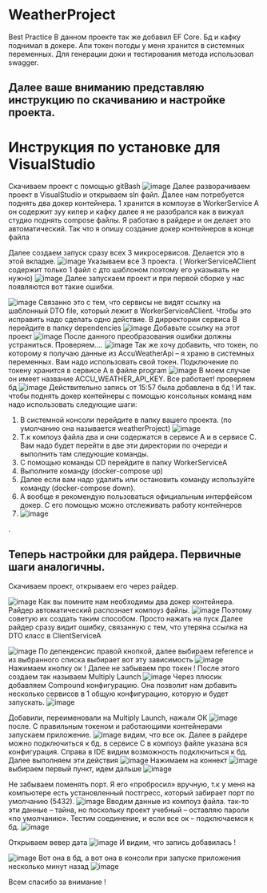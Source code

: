 # WeatherProject
Best Practice
В данном проекте так же добавил EF Core. Бд и кафку поднимал в докере. 
Апи токен погоды у меня хранится в системных переменных.
Для генерации доки и тестирования метода использовал swagger.

## Далее ваше вниманию представляю инструкцию по скачиванию и настройке проекта.
# Инструкция по установке для VisualStudio
Скачиваем проект с помощью gitBash
![image](https://github.com/Cheasy101/WeatherProject/assets/70900183/4880e6dd-4a66-47fc-b839-fbf3f9547b2d)
Далее разворачиваем проект в VisualStudio и открываем sln файл.
Далее нам потребуется поднять два докер контейнера. 
1 хранится в компоузе в WorkerService A 
он содержит зуу кипер и кафку
далее я не разобрался как в вижуал студио поднять compose файлы. Я работаю в райдере и он делает это автоматический. Так что я опишу создание докер контейнеров в конце файла

Далее создаем запуск сразу всех 3 микросервисов. Делается это в этой вкладке.
![image](https://github.com/Cheasy101/WeatherProject/assets/70900183/a04b393a-4586-4e92-a2aa-1661270c9040)
Указываем все 3 проекта. ( WorkerServiceAClient содержит только 1 файл с дто шаблоном поэтому его указывать не нужно)
![image](https://github.com/Cheasy101/WeatherProject/assets/70900183/e5e681aa-ffa3-4256-8a4a-75c280503b2b)
Далее запускаем проект и при первой сборке у нас появляются вот такие ошибки. 
 
![image](https://github.com/Cheasy101/WeatherProject/assets/70900183/93d5c0da-becc-4cf2-9423-30c30c943035)
Связанно это с тем, что сервисы не видят ссылку на шаблонный DTO file, который лежит в WorkerServiceAClient. Чтобы это исправить надо сделать одно действие. 
В дирректории сервиса B перейдите в папку dependencies
![image](https://github.com/Cheasy101/WeatherProject/assets/70900183/7da0ba37-0749-498c-8f6b-3e4ffbd671e7)
Добавьте ссылку на этот проект 
![image](https://github.com/Cheasy101/WeatherProject/assets/70900183/103440e4-3dfc-49c5-9284-4132f75169c4)
После данного преобразования ошибки должны устраниться. 
Проверяем….
![image](https://github.com/Cheasy101/WeatherProject/assets/70900183/a7c2bd39-9d5a-4af8-8fba-ac1a9dc96a9a)
Так же хочу добавить, что токен, по которому я получаю данные из AccuWeatherApi – я храню в системных переменных. Вам надо использовать свой токен. 
Подключение по токену хранится в сервисе А в файле program
![image](https://github.com/Cheasy101/WeatherProject/assets/70900183/270ea453-d5c3-4148-8273-73dfeca925d7)
В моем случае он имеет название ACCU_WEATHER_API_KEY.
Все работает! 
проверяем бд
![image](https://github.com/Cheasy101/WeatherProject/assets/70900183/f0f78475-79f2-42b2-972b-793888302812)
Действительно запись от 15:57 была добавлена в бд ! 
И так.
чтобы поднять докер контейнеры с помощью консольных команд нам надо использовать следующие шаги:
1.	В системной консоли перейдите в папку вашего проекта. (по умолчанию она называется weatherProject)
![image](https://github.com/Cheasy101/WeatherProject/assets/70900183/e2e2a660-eed0-4d50-b8f7-e9096b106149)
3.	Т.к компоуз файла два и они содержатся в сервисе А и в сервисе С. Вам надо будет перейти в две эти директории по очереди и выполнить там следующие команды.
4.	С помощью команды CD перейдите в папку WorkerServiceA
5.	Выполните команду (docker-compose up)
6.	Далее если вам надо удалить или остановить команду используйте команду (docker-compose down).
7.	А вообще я рекомендую пользоваться официальным интерфейсом докер. С его помощью можно отслеживать работу контейнеров
8.	![image](https://github.com/Cheasy101/WeatherProject/assets/70900183/6e440994-15bd-414b-bea0-dcd8a47c2726)

.
## Теперь настройки для райдера. Первичные шаги аналогичны.
Скачиваем проект, открываем его через райдер.

![image](https://github.com/Cheasy101/WeatherProject/assets/70900183/b63a7c82-b2a1-4e70-91c3-358deda519fd)
Как вы помните нам необходимы два докер контейнера. Райдер автоматический распознает компоуз файлы.
![image](https://github.com/Cheasy101/WeatherProject/assets/70900183/145decc8-b094-43ad-970d-cade4641e0c0)
Поэтому советую их создать таким способом. Просто нажать на пуск
Далее райдер сразу видит ошибку, связанную с тем, что утеряна ссылка на DTO класс в ClientServiceA

![image](https://github.com/Cheasy101/WeatherProject/assets/70900183/3d6c1d06-3543-4b70-8935-cce2de5948ef)
По депенденсис правой кнопкой, далее выбираем reference и из выбранного списка выбирает вот эту зависимость
![image](https://github.com/Cheasy101/WeatherProject/assets/70900183/5603e8a7-befd-43d1-95c7-7cb790f943db)
Нажимаем кнопку ок ! 
Далее не забываем про токен ! 
После этого создаем так называем Multiply Launch
![image](https://github.com/Cheasy101/WeatherProject/assets/70900183/a7daf296-6175-4ae4-bc4f-1d5e833458c8)
Через плюсик добавляем Compound конфигурацию. Она позволит нам добавить несколько сервисов в 1 общую конфигурацию, которую и будет запускать.
![image](https://github.com/Cheasy101/WeatherProject/assets/70900183/0ce14724-658b-456d-a035-d5281304b767)

Добавили, переименовали на Multiply Launch, нажали ОК 
 ![image](https://github.com/Cheasy101/WeatherProject/assets/70900183/90a6b0f6-562c-45d2-87ca-cb43a844356a)
после. С правильным токеном и работающими контейнерами запускаем приложение.
![image](https://github.com/Cheasy101/WeatherProject/assets/70900183/053a87a2-a871-4065-812d-75cb5bdc2c52)
видим, что все ок.
Далее в райдере можно подключиться к бд. 
в сервисе С в компоуз файле указана вся конфигурация.
Справа в IDE видим возможность подключиться к бд.
Далее выполняем эти действия
![image](https://github.com/Cheasy101/WeatherProject/assets/70900183/5af6fc09-7a3c-4cc1-a719-82cf3582921e)
Нажимаем на коннект
![image](https://github.com/Cheasy101/WeatherProject/assets/70900183/810184c3-869e-450c-8442-971795aca98b)
выбираем первый пункт, идем дальше 
![image](https://github.com/Cheasy101/WeatherProject/assets/70900183/94f88b60-f474-46dd-a43e-66daf4816b67)

Не забываем поменять порт. 
Я его «пробросил» вручную, т.к у меня на компьютере есть установленный постгресс, который забирает порт по умолчанию (5432).
![image](https://github.com/Cheasy101/WeatherProject/assets/70900183/ffab3811-b30e-4003-92ea-9514c07fbb39)
Вводим данные из компоуз файла. 
так-то эти данные – тайна, но поскольку проект учебный – оставляю пароли «по умолчанию».
Тестим соединение, и если все ок – подключаемся к бд.
![image](https://github.com/Cheasy101/WeatherProject/assets/70900183/393fd5fe-29f5-4914-bf3f-04dbc2bf55ed)

Открываем вевер дата
![image](https://github.com/Cheasy101/WeatherProject/assets/70900183/5e46bff2-67a6-46ff-aae6-66dd5a86e260)
И видим, что запись добавилась ! 

![image](https://github.com/Cheasy101/WeatherProject/assets/70900183/a545fda4-d5ab-4484-9a0c-83bbfc4691aa)
Вот она в бд, а вот она в консоли при запуске приложения несколько минут назад
![image](https://github.com/Cheasy101/WeatherProject/assets/70900183/a873a8a8-5075-4028-bd29-84ea0819dad1)

Всем спасибо за внимание !

